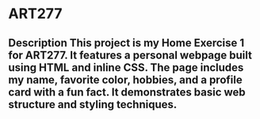 # ART277
## Description  This project is my Home Exercise 1 for ART277. It features a personal webpage built using HTML and inline CSS. The page includes my name, favorite color, hobbies, and a profile card with a fun fact. It demonstrates basic web structure and styling techniques.
